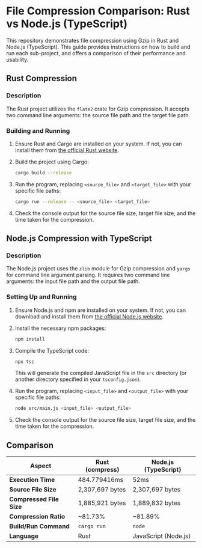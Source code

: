 # File Compression Comparison: Rust vs Node.js (TypeScript)

This repository demonstrates file compression using Gzip in Rust and Node.js (TypeScript). This guide provides instructions on how to build and run each sub-project, and offers a comparison of their performance and usability.

## Rust Compression

### Description

The Rust project utilizes the `flate2` crate for Gzip compression. It accepts two command line arguments: the source file path and the target file path.

### Building and Running

1. Ensure Rust and Cargo are installed on your system. If not, you can install them from [the official Rust website](https://www.rust-lang.org/learn/get-started).

2. Build the project using Cargo:

   ```bash
   cargo build --release
   ```

3. Run the program, replacing `<source_file>` and `<target_file>` with your specific file paths:

   ```bash
   cargo run --release -- <source_file> <target_file>
   ```

4. Check the console output for the source file size, target file size, and the time taken for the compression.

## Node.js Compression with TypeScript

### Description

The Node.js project uses the `zlib` module for Gzip compression and `yargs` for command line argument parsing. It requires two command line arguments: the input file path and the output file path.

### Setting Up and Running

1. Ensure Node.js and npm are installed on your system. If not, you can download and install them from [the official Node.js website](https://nodejs.org/).

2. Install the necessary npm packages:

   ```bash
   npm install
   ```

3. Compile the TypeScript code:

   ```bash
   npx tsc
   ```

   This will generate the compiled JavaScript file in the `src` directory (or another directory specified in your `tsconfig.json`).

4. Run the program, replacing `<input_file>` and `<output_file>` with your specific file paths:

   ```bash
   node src/main.js <input_file> <output_file>
   ```

5. Check the console output for the source file size, target file size, and the time taken for the compression.

## Comparison

| Aspect                   | Rust (compress) | Node.js (TypeScript) |
| ------------------------ | --------------- | -------------------- |
| **Execution Time**       | 484.779416ms    | 52ms                 |
| **Source File Size**     | 2,307,697 bytes | 2,307,697 bytes      |
| **Compressed File Size** | 1,885,921 bytes | 1,889,832 bytes      |
| **Compression Ratio**    | ~81.73%         | ~81.89%              |
| **Build/Run Command**    | `cargo run`     | `node`               |
| **Language**             | Rust            | JavaScript (Node.js) |
